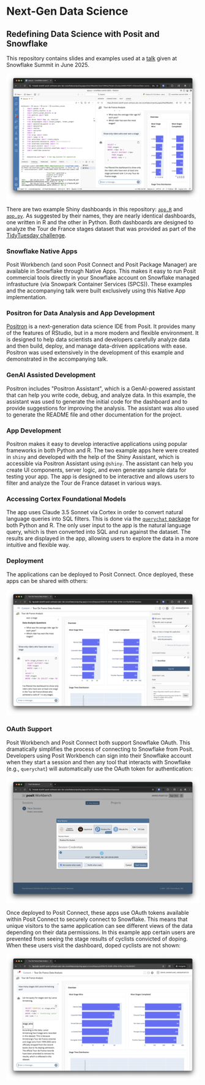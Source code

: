 # Next-Gen Data Science
## Redefining Data Science with Posit and Snowflake

This repository contains slides and examples used at a
[talk](https://reg.snowflake.com/flow/snowflake/summit25/sessions/page/catalog/session/1740789935873001N0BU)
given at Snowflake Summit in June 2025.

![Tour de France Dashboard Screenshot](img/positron-dashboard.png)

There are two example Shiny dashboards in this repository: [`app.R`](app.R) and
[`app.py`](app.py). As suggested by their names, they are nearly identical
dashboards, one written in R and the other in Python. Both dashboards are
designed to analyze the Tour de France stages dataset that was provided as part
of the [TidyTuesday
challenge](https://github.com/rfordatascience/tidytuesday/blob/main/data/2020/2020-04-07/readme.md).

### Snowflake Native Apps
Posit Workbench (and soon Posit Connect and Posit Package Manager) are available
 in Snowflake through Native Apps. This makes it easy to run Posit commercial 
 tools directly in your Snowflake account on Snowflake managed infrastucture 
 (via Snowpark Container Services (SPCS)). These examples and the accompanying 
 talk were built exclusively using this Native App implementation.

### Positron for Data Analysis and App Development
[Positron](https://positron.posit.co/) is a next-generation data science IDE
from Posit. It provides many of the features of RStudio, but in a more modern
and flexible environment. It is designed to help data scientists and developers
carefully analyze data and then build, deploy, and manage data-driven
applications with ease. Positron was used extensively in the development of this
example and demonstrated in the accompanying talk.

### GenAI Assisted Development
Positron includes "Positron Assistant", which is a GenAI-powered assistant that
can help you write code, debug, and analyze data. In this example, the
assistant was used to generate the initial code for the dashboard and to
provide suggestions for improving the analysis. The assistant was also used to
generate the README file and other documentation for the project.

### App Development
Positron makes it easy to develop interactive applications using popular
frameworks in both Python and R. The two example apps here were created in
`shiny` and developed with the help of the Shiny Assistant, which is accessible
via Positron Assistant using `@shiny`. The assistant can help you create UI
components, server logic, and even generate sample data for testing your app.
The app is designed to be interactive and allows users to filter and analyze
the Tour de France dataset in various ways.

### Accessing Cortex Foundational Models
The app uses Claude 3.5 Sonnet via Cortex in order to convert natural
language queries into SQL filters. This is done via the [`querychat`
package](https://github.com/posit-dev/querychat) for both Python and R. The
only user input to the app is the natural language query, which is then
converted into SQL and run against the dataset. The results are displayed in
the app, allowing users to explore the data in a more intuitive and flexible
way.

### Deployment
The applications can be deployed to Posit Connect. Once deployed, these apps 
can be shared with others:

![A screenshot of the Tour de France dashboard deployed to Posit Connect](img/connect-dashboard.png)

### OAuth Support
Posit Workbench and Posit Connect both support Snowflake OAuth. This
dramatically simplifies the process of connecting to Snowflake from Posit.
Developers using Posit Workbench can sign into their Snowflake account when
they start a session and then any tool that interacts with Snowflake (e.g.,
`querychat`) will automatically use the OAuth token for authentication:

![A screenshot of the OAuth sign-in dialog in Posit Workbench](img/workbench-oauth.png)

Once deployed to Posit Connect, these apps use OAuth tokens available within
Posit Connect to securely connect to Snowflake. This means that unique visitors
to the same application can see different views of the data depending on their
data permissions. In this example app certain users are prevented from seeing
the stage results of cyclists convicted of doping. When these users visit the
dashboard, doped cyclists are not shown:

![A screenshot of the Tour de France dashboard deployed to Posit Connect where doped cyclists are not shown](img/connect-oauth.png)